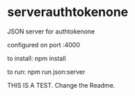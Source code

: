 # serverauthtokenone
JSON server for authtokenone

configured on port :4000

to install: npm install

to run: npm run json:server

THIS IS A TEST. Change the Readme.
